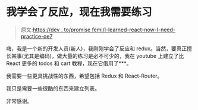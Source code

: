 # 我学会了反应，现在我需要练习

> 原文:[https://dev . to/promise femi/I-learned-react-now-I-need-practice-oe7](https://dev.to/promisefemi/i-learned-react-now-i-need-practice-oe7)

嗨，我是一个新的开发人员(新人)，我刚刚学会了反应和 redux。当然，要真正擅长某事(尤其是编码)，做大量的练习是必不可少的，我在 youtube 上建立了比 React 更多的 todos 和 cart 教程，现在它借用了***。

我需要一些更具挑战性的东西，希望包括 Redux 和 React-Router。

我只是需要一些很酷的东西来建立列表。

非常感谢。